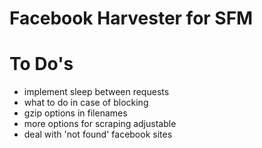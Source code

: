 # Facebook Harvester for SFM

# To Do's

* implement sleep between requests
* what to do in case of blocking
* gzip options in filenames
* more options for scraping adjustable
* deal with 'not found' facebook sites
